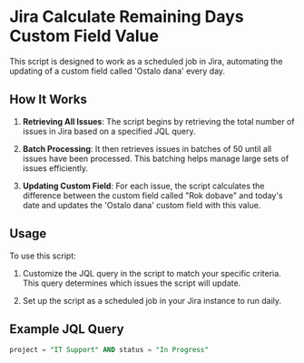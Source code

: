 # Jira Calculate Remaining Days Custom Field Value

This script is designed to work as a scheduled job in Jira, automating the updating of a custom field called 'Ostalo dana' every day.

## How It Works

1. **Retrieving All Issues**: The script begins by retrieving the total number of issues in Jira based on a specified JQL query.

2. **Batch Processing**: It then retrieves issues in batches of 50 until all issues have been processed. This batching helps manage large sets of issues efficiently.

3. **Updating Custom Field**: For each issue, the script calculates the difference between the custom field called "Rok dobave" and today's date and updates the 'Ostalo dana' custom field with this value.

## Usage

To use this script:

1. Customize the JQL query in the script to match your specific criteria. This query determines which issues the script will update.

2. Set up the script as a scheduled job in your Jira instance to run daily.

## Example JQL Query

```sql
project = "IT Support" AND status = "In Progress"